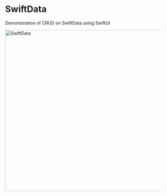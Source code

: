 # SwiftData
Demonstration of CRUD on SwiftData using SwiftUI


<img width="518" alt="SwiftData" src="https://github.com/Ashish-Langhe/SwiftData/assets/95478770/c60418a8-bac8-4154-87fd-b0cf0b439d37">
